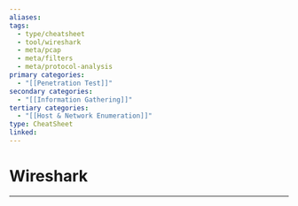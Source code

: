 ```yaml
---
aliases:
tags:
  - type/cheatsheet
  - tool/wireshark
  - meta/pcap
  - meta/filters
  - meta/protocol-analysis
primary categories:
  - "[[Penetration Test]]"
secondary categories:
  - "[[Information Gathering]]"
tertiary categories:
  - "[[Host & Network Enumeration]]"
type: CheatSheet
linked:
---
```

# Wireshark

***
